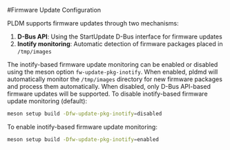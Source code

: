 #Firmware Update Configuration

PLDM supports firmware updates through two mechanisms:

1. **D-Bus API**: Using the StartUpdate D-Bus interface for firmware updates
2. **Inotify monitoring**: Automatic detection of firmware packages placed in
   `/tmp/images`

The inotify-based firmware update monitoring can be enabled or disabled using
the meson option `fw-update-pkg-inotify`. When enabled, pldmd will automatically
monitor the `/tmp/images` directory for new firmware packages and process them
automatically. When disabled, only D-Bus API-based firmware updates will be
supported. To disable inotify-based firmware update monitoring (default):

```bash
meson setup build -Dfw-update-pkg-inotify=disabled
```

To enable inotify-based firmware update monitoring:

```bash
meson setup build -Dfw-update-pkg-inotify=enabled
```
